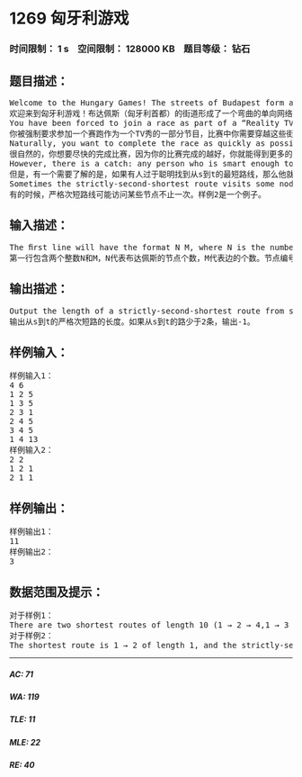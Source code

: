 # 1269 匈牙利游戏   
### 时间限制： 1 s&nbsp;&nbsp;&nbsp;&nbsp;空间限制： 128000 KB&nbsp;&nbsp;&nbsp;&nbsp;题目等级： 钻石  
## 题目描述：  

<pre>
Welcome to the Hungary Games! The streets of Budapest form a twisted network of one-way streets.
欢迎来到匈牙利游戏！布达佩斯（匈牙利首都）的街道形成了一个弯曲的单向网络。
You have been forced to join a race as part of a “Reality TV” show where you race through these streets, starting at the Sz´echenyi thermal bath (s for short) and ending at the Tomb of G¨ ul Baba (t for short).
你被强制要求参加一个赛跑作为一个TV秀的一部分节目，比赛中你需要穿越这些街道，从s开始，到t结束。
Naturally, you want to complete the race as quickly as possible, because you will get more promo- tional contracts the better you perform.
很自然的，你想要尽快的完成比赛，因为你的比赛完成的越好，你就能得到更多的商业促销合同。
However, there is a catch: any person who is smart enough to take a shortest s-t route will be thrown into the P´alv¨olgyi cave system and kept as a national treasure. You would like to avoid this fate, but still be as fast as possible. Write a program that computes a strictly-second-shortest s-t route.
但是，有一个需要了解的是，如果有人过于聪明找到从s到t的最短路线，那么他就被扔到国家极品人类保护系统中作为一个国家宝藏收藏起来。你显然要避免这种事情的发生，但是也想越快越好。写一个程序来计算一个从s到t的严格次短路线吧。
Sometimes the strictly-second-shortest route visits some nodes more than once; see Sample Input 2 for an example.
有的时候，严格次短路线可能访问某些节点不止一次。样例2是一个例子。
</pre>
  
  
## 输入描述：  

<pre>
The ﬁrst line will have the format N M, where N is the number of nodes in Budapest and M is the number of edges. The nodes are 1,2,...,N; node 1 represents s; node N represents t. Then there are M lines of the form A B L, indicating a one-way street from A to B of length L. You can assume that A != B on these lines, and that the ordered pairs (A,B) are distinct.
第一行包含两个整数N和M，N代表布达佩斯的节点个数，M代表边的个数。节点编号从1到N。1代表出发点s，N代表终点t。接下来的M行每行三个整数A B L，代表有一条从A到B的长度为L的单向同路。你可以认为A不等于B，也不会有重复的(A,B)对。
</pre>
  
  
## 输出描述：  

<pre>
Output the length of a strictly-second-shortest route from s to t. If there are less than two possible lengths for routes from s to t, output −1.
输出从s到t的严格次短路的长度。如果从s到t的路少于2条，输出-1。
</pre>
  
  
## 样例输入：  

<pre>
样例输入1：
4 6
1 2 5
1 3 5
2 3 1
2 4 5
3 4 5
1 4 13
样例输入2：
2 2
1 2 1
2 1 1
</pre>
  
  
## 样例输出：  

<pre>
样例输出1：
11
样例输出2：
3
</pre>
  
  
## 数据范围及提示：  

<pre>
对于样例1：
There are two shortest routes of length 10 (1 → 2 → 4,1 → 3 → 4) and the strictly-second- shortest route is 1 → 2 → 3 → 4 with length 11.
对于样例2：
The shortest route is 1 → 2 of length 1, and the strictly-second route is 1 → 2 → 1 → 2 of length 3.
</pre>
  
  
***  

##### AC: 71  
##### WA: 119  
##### TLE: 11  
##### MLE: 22  
##### RE: 40  
